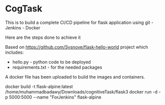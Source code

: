# CogTask
This is to build a complete CI/CD pipeline for flask application using git - Jenkins - Docker

Here are the steps done to achieve it

Based on https://github.com/Sysnove/flask-hello-world project which includes:
 - hello.py  - python code to be deployed
 - requirements.txt  - for the needed packages
 
 A docker file has been uploaded to build the images and containers.
 
docker build -t flask-alpine:latest /home/muhammadbadawy/Downloads/cognitiveTask/flask3
docker run -d -p 5000:5000 --name "ForJenkins" flask-alpine
